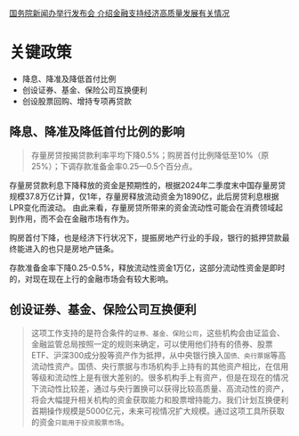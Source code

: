 [国务院新闻办举行发布会 介绍金融支持经济高质量发展有关情况](https://www.gov.cn/lianbo/fabu/202409/content_6976186.htm)

# 关键政策

* 降息、降准及降低首付比例
* 创设证券、基金、保险公司互换便利
* 创设股票回购、增持专项再贷款

## 降息、降准及降低首付比例的影响

> 存量房贷按揭贷款利率平均下降0.5%；购房首付比例降低至10%（原25%）；下调存款准备金率0.25—0.5个百分点。

存量房贷款利息下降释放的资金是预期性的，根据2024年二季度末中国存量房贷规模37.8万亿计算，仅1年，存量房释放流动资金为1890亿，此后房贷利息根据LPR变化而波动。
由此来看，存量房贷所带来的资金流动性可能会在消费领域起到作用，而不会在金融市场有作为。  

购房首付下降，也是经济下行状况下，提振房地产行业的手段，银行的抵押贷款最终能进入的也只是房地产链条。  

存款准备金率下降0.25-0.5%，释放流动性资金1万亿，这部分流动性资金是即时的，对现在现在上行的金融市场会有较大影响。

## 创设证券、基金、保险公司互换便利 

> 这项工作支持的是符合条件的`证券、基金、保险公司`，这些机构会由证监会、金融监管总局按照一定的规则来确定，可以使用他们持有的债券、股票ETF、沪深300成分股等资产作为抵押，从中央银行换入`国债、央行票据`等高流动性资产。国债、央行票据与市场机构手上持有的其他资产相比，在信用等级和流动性上是有很大差别的。很多机构手上有资产，但是在现在的情况下流动性比较差，通过与央行置换可以获得比较高质量、高流动性的资产，将会大幅提升相关机构的资金获取能力和股票增持能力。我们计划互换便利首期操作规模是5000亿元，未来可视情况扩大规模。通过这项工具所获取的资金`只能用于投资股票市场`。

